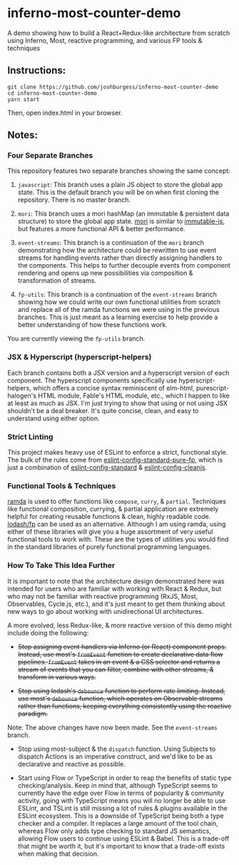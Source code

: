# inferno-most-counter-demo
A demo showing how to build a React+Redux-like architecture from scratch using Inferno, Most, reactive programming, and various FP tools & techniques


## Instructions:

```
git clone https://github.com/joshburgess/inferno-most-counter-demo
cd inferno-most-counter-demo
yarn start
```
Then, open index.html in your browser.

## Notes:

### Four Separate Branches

This repository features two separate branches showing the same concept:

1. `javascript`: This branch uses a plain JS object to store the global app state. This is the default branch you will be on when first cloning the repository. There is no master branch.

2. `mori`: This branch uses a mori hashMap (an immutable & persistent data structure) to store the global app state. [mori](https://github.com/swannodette/mori) is similar to [immutable-js](https://github.com/facebook/immutable-js), but features a more functional API & better performance.

3. `event-streams`: This branch is a continuation of the `mori` branch demonstrating how the architecture could be rewritten to use event streams for handling events rather than directly assigning handlers to the components. This helps to further decouple events from component rendering and opens up new possibilities via composition & transformation of streams.

4. `fp-utils`: This branch is a continuation of the `event-streams` branch showing how we could write our own functional utilities from scratch and replace all of the ramda functions we were using in the previous branches. This is just meant as a learning exercise to help provide a better understanding of how these functions work.

You are currently viewing the `fp-utils` branch.

### JSX & Hyperscript (hyperscript-helpers)

Each branch contains both a JSX version and a hyperscript version of each component. The hyperscript components specifically use hyperscript-helpers, which offers a concise syntax reminiscent of elm-html, purescript-halogen's HTML module, Fable's HTML module, etc., which I happen to like at least as much as JSX. I'm just trying to show that using or not using JSX shouldn't be a deal breaker. It's quite concise, clean, and easy to understand using either option.

### Strict Linting

This project makes heavy use of ESLint to enforce a strict, functional style. The bulk of the rules come from [eslint-config-standard-pure-fp](https://github.com/joshburgess/eslint-config-standard-pure-fp), which is just a combination of [eslint-config-standard](https://github.com/feross/eslint-config-standard) & [eslint-config-cleanjs](https://github.com/bodil/eslint-config-cleanjs).

### Functional Tools & Techniques

[ramda](https://github.com/ramda/ramda) is used to offer functions like `compose`, `curry`, & `partial`. Techniques like functional composition, currying, & partial application are extremely helpful for creating reusable functions & clean, highly readable code. [lodash/fp](https://github.com/lodash/lodash/wiki/FP-Guide) can be used as an alternative. Although I am using ramda, using either of these libraries will give you a huge assortment of very useful functional tools to work with. These are the types of utilities you would find in the standard libraries of purely functional programming languages.

### How To Take This Idea Further

It is important to note that the architecture design demonstrated here was intended for users who are familiar with working with React & Redux, but who may not be familiar with reactive programming (RxJS, Most, Observables, Cycle.js, etc.), and it's just meant to get them thinking about new ways to go about working with unidirectional UI architectures.

A more evolved, less Redux-like, & more reactive version of this demo might include doing the following:

* ~~Stop assigning event handlers via Inferno (or React) component props. Instead, use most's `fromEvent` function to create declarative data flow pipelines. `fromEvent` takes in an event & a CSS selector and returns a stream of events that you can filter, combine with other streams, & transform in various ways.~~

* ~~Stop using lodash's `debounce` function to perform rate limiting. Instead, use most's `debounce` function, which operates on Observable streams rather than functions, keeping everything consistently using the reactive paradigm.~~

Note: The above changes have now been made. See the `event-streams` branch.

* Stop using most-subject & the `dispatch` function. Using Subjects to dispatch Actions is an imperative construct, and we'd like to be as declarative and reactive as possible.

* Start using Flow or TypeScript in order to reap the benefits of static type checking/analysis. Keep in mind that, although TypeScript seems to currently have the edge over Flow in terms of popularity & community activity, going with TypeScript means you will no longer be able to use ESLint, and TSLint is still missing a lot of rules & plugins available in the ESLint ecosystem. This is a downside of TypeScript being both a type checker and a compiler. It replaces a large amount of the tool chain, whereas Flow only adds type checking to standard JS semantics, allowing Flow users to continue using ESLint & Babel. This is a trade-off that might be worth it, but it's important to know that a trade-off exists when making that decision.

